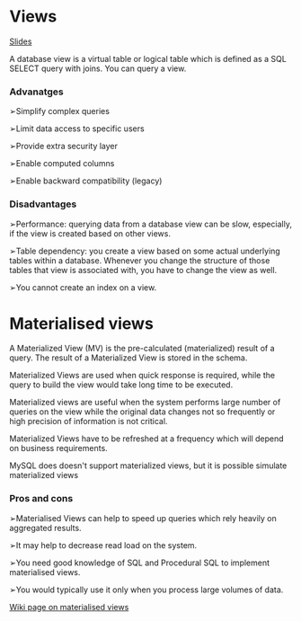 # Views

[Slides](https://learningcentral.cf.ac.uk/bbcswebdav/pid-4766721-dt-content-rid-11931974_2/courses/1819-CM6211/Week%203%20-%20Session%207%20%20-%20%20Even%20More%20SQL%20-%20Views%20Truncate%20and%20Exists%281%29.pdf)

A database view is a virtual table or logical table which is defined as a SQL SELECT query with joins. You can query a view.

### Advanatges

➢Simplify complex queries

➢Limit data access to specific users

➢Provide extra security layer

➢Enable computed columns

➢Enable backward compatibility (legacy)

### Disadvantages

➢Performance: querying data from a database view can be slow, especially, if the view is created
based on other views.

➢Table dependency: you create a view based on some actual underlying tables within a
database. Whenever you change the structure of those tables that view is associated with, you
have to change the view as well.

➢You cannot create an index on a view.

# Materialised views

A Materialized View (MV) is the pre-calculated (materialized) result of a query. The result of a
Materialized View is stored in the schema.

Materialized Views are used when quick response is required, while the query to build the view
would take long time to be executed.

Materialized views are useful when the system performs large number of queries on the view
while the original data changes not so frequently or high precision of information is not critical.

Materialized Views have to be refreshed at a frequency which will depend on business
requirements.

MySQL does doesn't support materialized views, but it is possible simulate materialized views

### Pros and cons

➢Materialised Views can help to speed up queries which rely heavily on aggregated results.

➢It may help to decrease read load on the system.

➢You need good knowledge of SQL and Procedural SQL to implement materialised views.

➢You would typically use it only when you process large volumes of data.

[Wiki page on materialised views](https://en.wikipedia.org/wiki/Materialized_view)
